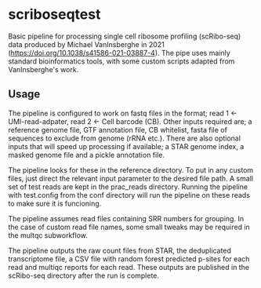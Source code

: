 # scriboseqtest
Basic pipeline for processing single cell ribosome profiling (scRibo-seq) data produced by Michael VanInsberghe in 2021 (https://doi.org/10.1038/s41586-021-03887-4). The pipe uses mainly standard bioinformatics tools, with some custom scripts adapted from VanInsberghe's work. 

## Usage
The pipeline is configured to work on fastq files in the format; read 1 <- UMI-read-adpater, read 2 <- Cell barcode (CB). Other inputs required are; a reference genome file, GTF annotation file, CB whitelist, fasta file of sequences to exclude from genome (rRNA etc.). There are also optional inputs that will speed up processing if available; a STAR genome index, a masked genome file and a pickle annotation file.

The pipeline looks for these in the reference directory. To put in any custom files, just direct the relevant input parameter to the desired file path. A small set of test reads are kept in the prac_reads directory. Running the pipeline with test.config from the conf directory will run the pipeline on these reads to make sure it is funcioning.

The pipeline assumes read files containing SRR numbers for grouping. In the case of custom read file names, some small tweaks may be required in the multqc subworkflow.

The pipeline outputs the raw count files from STAR, the deduplicated transcriptome file, a CSV file with random forest predicted p-sites for each read and multiqc reports for each read. These outputs are published in the scRibo-seq directory after the run is complete.

